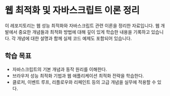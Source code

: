 # 웹 최적화 및 자바스크립트 이론 정리

이 레포지토리는 웹 성능 최적화와 자바스크립트 관련 이론을 정리한 자료입니다. 웹 개발에서 중요한 개념들과 최적화 방법에 대해 깊이 있게 학습한 내용을 기록하고 있습니다.
각 개념에 대한 설명과 함께 실제 코드 예제도 포함되어 있습니다.

## 학습 목표

- 자바스크립트의 기본 개념과 동작 원리를 이해한다.
- 브라우저 성능 최적화 기법과 웹 애플리케이션 최적화 전략을 학습한다.
- 클로저, 이벤트 루프, 리플로우와 리페인트 등의 고급 개념을 실무에 적용할 수 있다.
